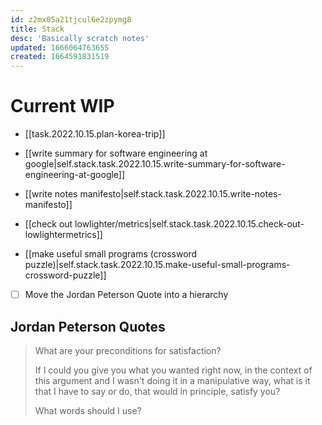 ```yaml
---
id: z2mx05a21tjcul6e2zpymg8
title: Stack
desc: 'Basically scratch notes'
updated: 1666064763655
created: 1664591831519
---
```


# Current WIP

- [[task.2022.10.15.plan-korea-trip]]
- [[write summary for software engineering at google|self.stack.task.2022.10.15.write-summary-for-software-engineering-at-google]]
- [[write notes manifesto|self.stack.task.2022.10.15.write-notes-manifesto]]

- [[check out lowlighter/metrics|self.stack.task.2022.10.15.check-out-lowlightermetrics]]
- [[make useful small programs (crossword puzzle)|self.stack.task.2022.10.15.make-useful-small-programs-crossword-puzzle]]

- [ ] Move the Jordan Peterson Quote into a hierarchy

## Jordan Peterson Quotes

> What are your preconditions for satisfaction?
> 
> If I could you give you what you wanted right now, in the context of this argument and I wasn't doing it in a manipulative way, what is it that I have to say or do, that would in principle, satisfy you?
> 
> What words should I use?